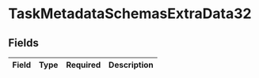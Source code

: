 # TaskMetadataSchemasExtraData32


## Fields

| Field       | Type        | Required    | Description |
| ----------- | ----------- | ----------- | ----------- |
